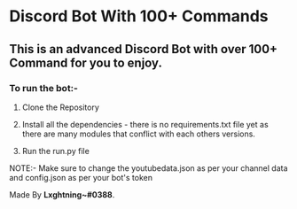 # Discord Bot With 100+ Commands

## This  is an advanced Discord Bot with over 100+ Command for you to enjoy. 


### To run the bot:-


1) Clone the Repository 

2) Install all the dependencies - there is no requirements.txt file yet as there are many modules that conflict with each others versions.

3) Run the run.py file 

NOTE:- Make sure to change the youtubedata.json as per your channel data and config.json as per your bot's token


Made By **Lxghtning~#0388**.
